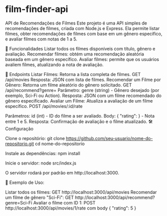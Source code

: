 # film-finder-api

API de Recomendações de Filmes
Este projeto é uma API simples de recomendações de filmes, criada com Node.js e Express. Ela permite listar filmes, obter recomendações de filmes com base em um gênero específico, e avaliar filmes com notas de 1 a 5.

🚀 Funcionalidades
Listar todos os filmes disponíveis com título, gênero e avaliação.
Recomendar filmes: obtém uma recomendação aleatória baseada em um gênero específico.
Avaliar filmes: permite que os usuários avaliem filmes, atualizando a nota de avaliação.

📑 Endpoints
Listar Filmes: Retorna a lista completa de filmes.
GET /api/movies
Resposta: JSON com lista de filmes.
Recomendar um Filme por Gênero: Retorna um filme aleatório do gênero solicitado.
GET /api/recommend?genre=<GENERO>
Parâmetro: genre (string) - Gênero desejado (por exemplo, Sci-Fi ou Action).
Resposta: JSON com um filme recomendado do gênero especificado.
Avaliar um Filme: Atualiza a avaliação de um filme específico.
POST /api/movies/:id/rate

Parâmetros:
id (int) - ID do filme a ser avaliado.
Body: { "rating": <NOTA> } - Nota entre 1 e 5.
Resposta: Confirmação de avaliação e o filme atualizado.
🛠️ Configuração

Clone o repositório:
git clone https://github.com/seu-usuario/nome-do-repositorio.git
cd nome-do-repositorio

Instale as dependências:
npm install

Inicie o servidor:
node src/index.js

O servidor rodará por padrão em http://localhost:3000.

📌 Exemplo de Uso:

Listar todos os filmes: GET http://localhost:3000/api/movies
Recomendar um filme de gênero "Sci-Fi": GET http://localhost:3000/api/recommend?genre=Sci-Fi
Avaliar o filme com ID 1: POST http://localhost:3000/api/movies/1/rate com body { "rating": 5 }
